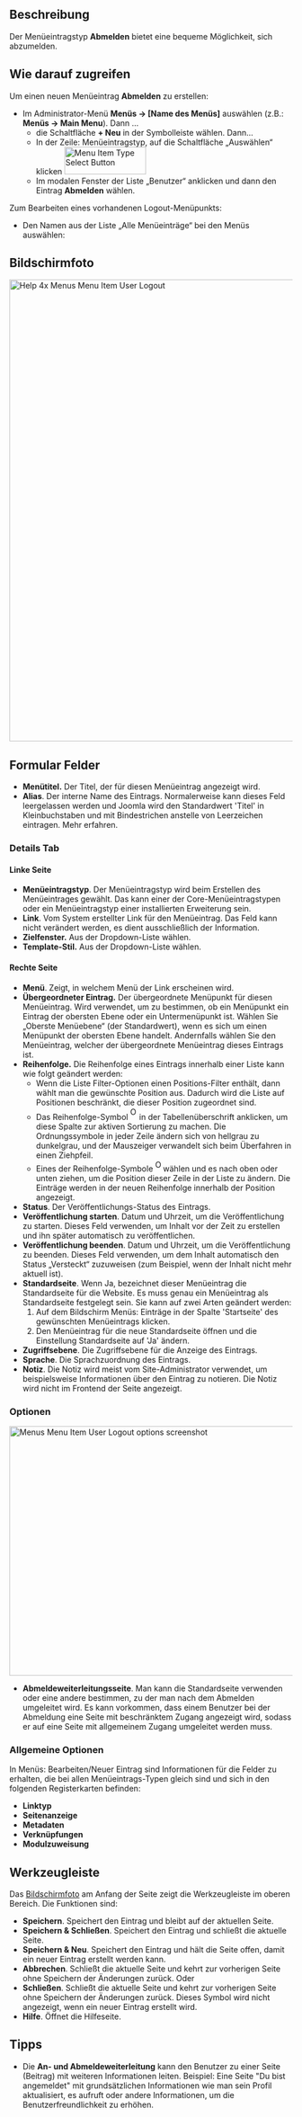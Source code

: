 <!-- Filename: Help4.x:Menu_Item:_Logout / Display title: Menüeintrag: Logout -->

## Beschreibung

Der Menüeintragstyp **Abmelden** bietet eine bequeme Möglichkeit, sich
abzumelden.

## Wie darauf zugreifen

Um einen neuen Menüeintrag **Abmelden** zu erstellen:

- Im Administrator-Menü **Menüs → \[Name des Menüs\]** auswählen
  (z.B.: **Menüs → Main Menu**). Dann ...
  - die Schaltfläche **+ Neu** in der Symbolleiste wählen. Dann...
  - In der Zeile: Menüeintragstyp, auf die Schaltfläche „Auswählen“
    klicken <img
    src="https://docs.joomla.org/images/1/1e/Help-4x-Menu-Item-Type-Select-Button-de.png"
    decoding="async" data-file-width="145" data-file-height="49" width="145"
    height="49" alt="Menu Item Type Select Button" />
  - Im modalen Fenster der Liste „Benutzer“ anklicken und dann den
    Eintrag **Abmelden** wählen.

Zum Bearbeiten eines vorhandenen Logout-Menüpunkts:

- Den Namen aus der Liste „Alle Menüeinträge“ bei den Menüs auswählen:

## Bildschirmfoto

<img
src="https://docs.joomla.org/images/thumb/c/c7/Help-4x-Help-4x-Menus-Menu-Item-User-Logout-de.png/800px-Help-4x-Help-4x-Menus-Menu-Item-User-Logout-de.png"
decoding="async"
srcset="https://docs.joomla.org/images/thumb/c/c7/Help-4x-Help-4x-Menus-Menu-Item-User-Logout-de.png/1200px-Help-4x-Help-4x-Menus-Menu-Item-User-Logout-de.png 1.5x, https://docs.joomla.org/images/c/c7/Help-4x-Help-4x-Menus-Menu-Item-User-Logout-de.png 2x"
data-file-width="1364" data-file-height="1402" width="800" height="822"
alt="Help 4x Menus Menu Item User Logout" />

## Formular Felder

- **Menütitel.** Der Titel, der für diesen Menüeintrag angezeigt wird.
- **Alias**. Der interne Name des Eintrags. Normalerweise kann dieses
  Feld leergelassen werden und Joomla wird den Standardwert 'Titel' in
  Kleinbuchstaben und mit Bindestrichen anstelle von Leerzeichen
  eintragen. Mehr
  erfahren.

### Details Tab

#### Linke Seite

- **Menüeintragstyp**. Der Menüeintragstyp wird beim Erstellen des
  Menüeintrages gewählt. Das kann einer der Core-Menüeintragstypen oder
  ein Menüeintragstyp einer installierten Erweiterung sein.
- **Link**. Vom System erstellter Link für den Menüeintrag. Das Feld
  kann nicht verändert werden, es dient ausschließlich der Information.
- **Zielfenster.** Aus der Dropdown-Liste wählen.
- **Template-Stil.** Aus der Dropdown-Liste wählen.

#### Rechte Seite

- **Menü**. Zeigt, in welchem Menü der Link erscheinen wird.
- **Übergeordneter Eintrag.** Der übergeordnete Menüpunkt für diesen
  Menüeintrag. Wird verwendet, um zu bestimmen, ob ein Menüpunkt ein
  Eintrag der obersten Ebene oder ein Untermenüpunkt ist. Wählen Sie
  „Oberste Menüebene“ (der Standardwert), wenn es sich um einen
  Menüpunkt der obersten Ebene handelt. Andernfalls wählen Sie den
  Menüeintrag, welcher der übergeordnete Menüeintrag dieses Eintrags
  ist.
- **Reihenfolge.** Die Reihenfolge eines Eintrags innerhalb einer Liste
  kann wie folgt geändert werden:
  - Wenn die Liste Filter-Optionen einen Positions-Filter enthält, dann
    wählt man die gewünschte Position aus. Dadurch wird die Liste auf
    Positionen beschränkt, die dieser Position zugeordnet sind.
  - Das Reihenfolge-Symbol <img
    src="https://docs.joomla.org/images/e/ee/Help30-Ordering-colheader-icon.png"
    decoding="async" data-file-width="12" data-file-height="23" width="12"
    height="23" alt="Ordering column header icon" /> in der
    Tabellenüberschrift anklicken, um diese Spalte zur aktiven
    Sortierung zu machen. Die Ordnungssymbole in jeder Zeile ändern sich
    von hellgrau zu dunkelgrau, und der Mauszeiger verwandelt sich beim
    Überfahren in einen Ziehpfeil.
  - Eines der Reihenfolge-Symbole <img
    src="https://docs.joomla.org/images/8/87/Help30-Ordering-colheader-grab-bar-icon.png"
    decoding="async" data-file-width="10" data-file-height="21" width="10"
    height="21" alt="Ordering drag icon" />
    wählen und es nach oben oder unten ziehen, um die Position dieser
    Zeile in der Liste zu ändern. Die Einträge werden in der neuen
    Reihenfolge innerhalb der Position angezeigt.
- **Status**. Der Veröffentlichungs-Status des Eintrags.
- **Veröffentlichung starten**. Datum und Uhrzeit, um die
  Veröffentlichung zu starten. Dieses Feld verwenden, um Inhalt vor der
  Zeit zu erstellen und ihn später automatisch zu veröffentlichen.
- **Veröffentlichung beenden**. Datum und Uhrzeit, um die
  Veröffentlichung zu beenden. Dieses Feld verwenden, um dem Inhalt
  automatisch den Status „Versteckt“ zuzuweisen (zum Beispiel, wenn der
  Inhalt nicht mehr aktuell ist).
- **Standardseite**. Wenn Ja, bezeichnet dieser Menüeintrag die
  Standardseite für die Website. Es muss genau ein Menüeintrag als
  Standardseite festgelegt sein. Sie kann auf zwei Arten geändert
  werden:
  1.  Auf dem Bildschirm Menüs:
      Einträge
      in der Spalte 'Startseite' des gewünschten Menüeintrags klicken.
  2.  Den Menüeintrag für die neue Standardseite öffnen und die
      Einstellung Standardseite auf 'Ja' ändern.
- **Zugriffsebene**. Die Zugriffsebene für die
  Anzeige
  des Eintrags.
- **Sprache**. Die Sprachzuordnung des Eintrags.
- **Notiz**. Die Notiz wird meist vom Site-Administrator verwendet, um
  beispielsweise Informationen über den Eintrag zu notieren. Die Notiz
  wird nicht im Frontend der Seite angezeigt.

### Optionen

<img
src="https://docs.joomla.org/images/9/92/Help-4x-Menus-Menu-Item-User-Logout-options-screenshot-de.png"
decoding="async" data-file-width="1152" data-file-height="444"
width="1152" height="444"
alt="Menus Menu Item User Logout options screenshot" />

- **Abmeldeweiterleitungsseite**. Man kann die Standardseite verwenden
  oder eine andere bestimmen, zu der man nach dem Abmelden umgeleitet
  wird. Es kann vorkommen, dass einem Benutzer bei der Abmeldung eine
  Seite mit beschränktem Zugang angezeigt wird, sodass er auf eine Seite
  mit allgemeinem Zugang umgeleitet werden muss.

### Allgemeine Optionen

In Menüs: Bearbeiten/Neuer
Eintrag
sind Informationen für die Felder zu erhalten, die bei allen
Menüeintrags-Typen gleich sind und sich in den folgenden Registerkarten
befinden:

- **Linktyp**
- **Seitenanzeige**
- **Metadaten**
- **Verknüpfungen**
- **Modulzuweisung**

## Werkzeugleiste

Das [Bildschirmfoto](#Bildschirmfoto) am Anfang der Seite zeigt die
Werkzeugleiste im oberen Bereich. Die Funktionen sind:

- **Speichern**. Speichert den Eintrag und bleibt auf der aktuellen
  Seite.
- **Speichern & Schließen**. Speichert den Eintrag und schließt die
  aktuelle Seite.
- **Speichern & Neu**. Speichert den Eintrag und hält die Seite offen,
  damit ein neuer Eintrag erstellt werden kann.
- **Abbrechen**. Schließt die aktuelle Seite und kehrt zur vorherigen
  Seite ohne Speichern der Änderungen zurück. Oder
- **Schließen**. Schließt die aktuelle Seite und kehrt zur vorherigen
  Seite ohne Speichern der Änderungen zurück. Dieses Symbol wird nicht
  angezeigt, wenn ein neuer Eintrag erstellt wird.
- **Hilfe**. Öffnet die Hilfeseite.

## Tipps

- Die **An- und Abmeldeweiterleitung** kann den Benutzer zu einer Seite
  (Beitrag) mit weiteren Informationen leiten. Beispiel: Eine Seite "Du
  bist angemeldet" mit grundsätzlichen Informationen wie man sein Profil
  aktualisiert, es aufruft oder andere Informationen, um die
  Benutzerfreundlichkeit zu erhöhen.


